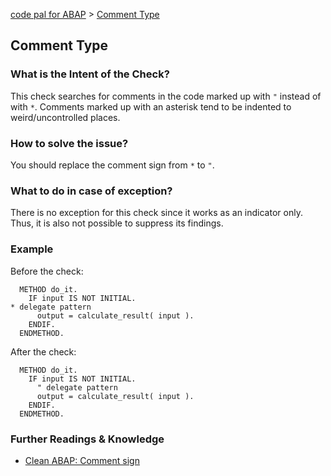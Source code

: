 [code pal for ABAP](../README.md) > [Comment Type](comment-type.md)

## Comment Type

### What is the Intent of the Check?

This check searches for comments in the code marked up with `"` instead of with `*`. Comments marked up with an asterisk tend to be indented to weird/uncontrolled places.

### How to solve the issue?

You should replace the comment sign from `*` to `"`.

### What to do in case of exception?
There is no exception for this check since it works as an indicator only. Thus, it is also not possible to suppress its findings.

### Example

Before the check:

```abap
  METHOD do_it.
    IF input IS NOT INITIAL.
* delegate pattern
      output = calculate_result( input ).
    ENDIF.
  ENDMETHOD.
```

After the check:

```abap
  METHOD do_it.
    IF input IS NOT INITIAL.
      " delegate pattern
      output = calculate_result( input ).
    ENDIF.
  ENDMETHOD.
```

### Further Readings & Knowledge

* [Clean ABAP: Comment sign](https://github.com/SAP/styleguides/blob/main/clean-abap/CleanABAP.md#comment-with--not-with-)

